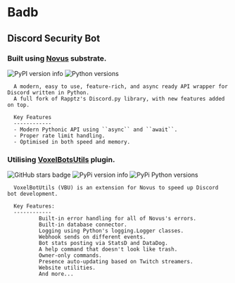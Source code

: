 # Badb
## Discord Security Bot

### Built using [Novus](https://github.com/Voxel-Fox-Ltd/Novus) substrate.
![PyPI version info](https://img.shields.io/pypi/v/novus.svg)
![Python versions](https://img.shields.io/pypi/pyversions/novus.svg)

      A modern, easy to use, feature-rich, and async ready API wrapper for Discord written in Python.
      A full fork of Rapptz's Discord.py library, with new features added on top.

      Key Features
      ------------
      - Modern Pythonic API using ``async`` and ``await``.
      - Proper rate limit handling.
      - Optimised in both speed and memory.
      
### Utilising [VoxelBotsUtils](https://github.com/Voxel-Fox-Ltd/VoxelBotUtils) plugin.
![GitHub stars badge](https://img.shields.io/github/stars/Voxel-Fox-Ltd/VoxelBotUtils)
![PyPi version info](https://img.shields.io/pypi/v/voxelbotutils.svg)
![PyPi Python versions](https://img.shields.io/pypi/pyversions/voxelbotutils.svg)

      VoxelBotUtils (VBU) is an extension for Novus to speed up Discord bot development.
      
      Key Features:
      ------------
              Built-in error handling for all of Novus's errors.
              Built-in database connector.
              Logging using Python's logging.Logger classes.
              Webhook sends on different events.
              Bot stats posting via StatsD and DataDog.
              A help command that doesn't look like trash.
              Owner-only commands.
              Presence auto-updating based on Twitch streamers.
              Website utilities.
              And more...
              
